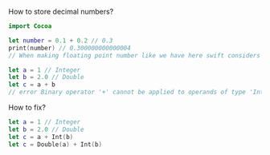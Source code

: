 How to store decimal numbers?

``` Swift
import Cocoa

let number = 0.1 + 0.2 // 0.3
print(number) // 0.300000000000004
// When making floating point number like we have here swift considers this to be a "double"

```

``` Swift
let a = 1 // Integer
let b = 2.0 // Double
let c = a + b
// error Binary operator '+' cannot be applied to operands of type 'Int' and 'Double'
```

How to fix?
``` Swift
let a = 1 // Integer
let b = 2.0 // Double
let c = a + Int(b)
let c = Double(a) + Int(b)
```
